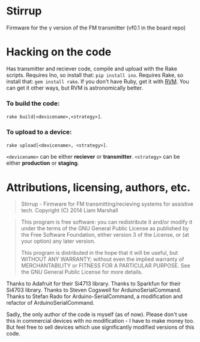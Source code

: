 Stirrup
=======

Firmware for the γ version of the FM transmitter (vf0.1 in the board repo)


Hacking on the code
====================
Has transmitter and reciever code, compile and upload with the Rake scripts.
Requires Ino, so install that: `pip install ino`.
Requires Rake, so install that: `gem install rake`.
If you don't have Ruby, get it with [RVM](http://rvm.io).
You can get it other ways, but RVM is astronomically better.

### To build the code:
`rake build[<devicename>,<strategy>]`.

### To upload to a device:
`rake upload[<devicename>, <strategy>]`.

`<devicename>` can be either **reciever** or **transmitter**.
`<strategy>` can be either **production** or **staging**.

Attributions, licensing, authors, etc.
===========================================

> Stirrup - Firmware for FM transmitting/recieving systems for assistive tech.
> Copyright (C) 2014  Liam Marshall

> This program is free software: you can redistribute it and/or modify
> it under the terms of the GNU General Public License as published by
> the Free Software Foundation, either version 3 of the License, or
> (at your option) any later version.
> 
> This program is distributed in the hope that it will be useful,
> but WITHOUT ANY WARRANTY; without even the implied warranty of
> MERCHANTABILITY or FITNESS FOR A PARTICULAR PURPOSE.  See the
> GNU General Public License for more details.

Thanks to Adafruit for their Si4713 library.
Thanks to Sparkfun for their Si4703 library.
Thanks to Steven Cogswell for ArduinoSerialCommand.
Thanks to Stefan Rado for Arduino-SerialCommand, a modification and refactor of ArduinoSerialCommand.

Sadly, the only author of the code is myself (as of now).
Please don't use this in commercial devices with no modification - I have to make money too.
But feel free to sell devices which use significantly modified versions of this code.